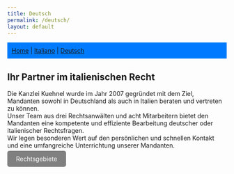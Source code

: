```yaml
---
title: Deutsch
permalink: /deutsch/
layout: default
---
```

<nav style="background:#007bff; padding:10px;">
  <a href="/">Home</a> |
  <a href="/italiano/">Italiano</a> |
  <a href="/deutsch/">Deutsch</a>
</nav>

## Ihr Partner im italienischen Recht

Die Kanzlei Kuehnel wurde im Jahr 2007 gegründet mit dem Ziel, Mandanten sowohl in Deutschland als auch in Italien beraten und vertreten zu können.  
Unser Team aus drei Rechtsanwälten und acht Mitarbeitern bietet den Mandanten eine kompetente und effiziente Bearbeitung deutscher oder italienischer Rechtsfragen.   
Wir legen besonderen Wert auf den persönlichen und schnellen Kontakt und eine umfangreiche Unterrichtung unserer Mandanten.

<a href="{{ site.baseurl }}/Rechtsgebiete/" style="padding: 10px 20px; background-color: grey; color: white; text-decoration: none; border-radius: 5px;">Rechtsgebiete</a>
